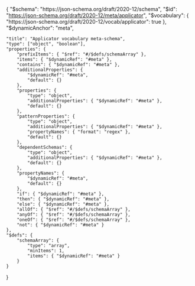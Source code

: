 {
    "$schema": "https://json-schema.org/draft/2020-12/schema",
    "$id": "https://json-schema.org/draft/2020-12/meta/applicator",
    "$vocabulary": {
        "https://json-schema.org/draft/2020-12/vocab/applicator": true
    },
    "$dynamicAnchor": "meta",

    "title": "Applicator vocabulary meta-schema",
    "type": ["object", "boolean"],
    "properties": {
        "prefixItems": { "$ref": "#/$defs/schemaArray" },
        "items": { "$dynamicRef": "#meta" },
        "contains": { "$dynamicRef": "#meta" },
        "additionalProperties": {
            "$dynamicRef": "#meta",
            "default": {}
        },
        "properties": {
            "type": "object",
            "additionalProperties": { "$dynamicRef": "#meta" },
            "default": {}
        },
        "patternProperties": {
            "type": "object",
            "additionalProperties": { "$dynamicRef": "#meta" },
            "propertyNames": { "format": "regex" },
            "default": {}
        },
        "dependentSchemas": {
            "type": "object",
            "additionalProperties": { "$dynamicRef": "#meta" },
            "default": {}
        },
        "propertyNames": { 
            "$dynamicRef": "#meta",
            "default": {}
        },
        "if": { "$dynamicRef": "#meta" },
        "then": { "$dynamicRef": "#meta" },
        "else": { "$dynamicRef": "#meta" },
        "allOf": { "$ref": "#/$defs/schemaArray" },
        "anyOf": { "$ref": "#/$defs/schemaArray" },
        "oneOf": { "$ref": "#/$defs/schemaArray" },
        "not": { "$dynamicRef": "#meta" }
    },
    "$defs": {
        "schemaArray": {
            "type": "array",
            "minItems": 1,
            "items": { "$dynamicRef": "#meta" }
        }
    }
}

